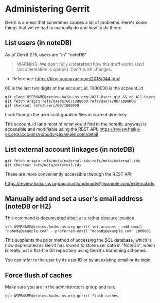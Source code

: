 Administering Gerrit
==================================
Gerrit is a mess that sometimes causes a lot of problems. Here's some things that we've had to manually do and how to do them:

## List users (in noteDB)

As of Gerrit 2.15, users are "in" "noteDB"

> WARNING: We don't fully understand how this stuff works (and documentation is sparse). Don't *push* changes.

* Reference: https://blog.nanpuyue.com/2018/044.html

00 is the last two digits of the account_id.  1000000 is the account_id

```
git clone USERNAME@review.haiku-os.org:/All-Users.git && cd All-Users
git fetch origin refs/users/00/1000000:refs/users/00/1000000
git checkout refs/users/00/1000000
```

Look through the user configuration files in current directory.

The account_id (and most of what you'd find in the notedb, anyway) is accessible
and modifiable using the REST API: https://review.haiku-os.org/accounts/nobody@example.com/detail

## List external account linkages (in noteDB)

```
git fetch origin refs/meta/external-ids:refs/meta/external-ids
git checkout refs/meta/external-ids
```

These are more conveniently accessible theough the REST API:

https://review.haiku-os.org/accounts/noboody@example.com/external.ids

## Manually add and set a user's email address (noteDB or H2)

This command is [documented](https://gerrit-review.googlesource.com/Documentation/cmd-set-account.html) albeit at a rather obscure location.
```
ssh USERNAME@review.haiku-os.org gerrit set-account --add-email "nobody@example.com" --preferred-email "nobody@example.com" 1000001
```
This supplants the prior method of accessing the SQL database, which is now deprecated as Gerrit has moved to store user data in "NoteDb", which is really just a flat-file Git repository using Gerrit's branching schemes.

You can refer to the user by its user ID or by an existing email or its login.

## Force flush of caches
Make sure you are in the administrators group and run:
```
ssh USERNAME@review.haiku-os.org gerrit flush-caches
```

